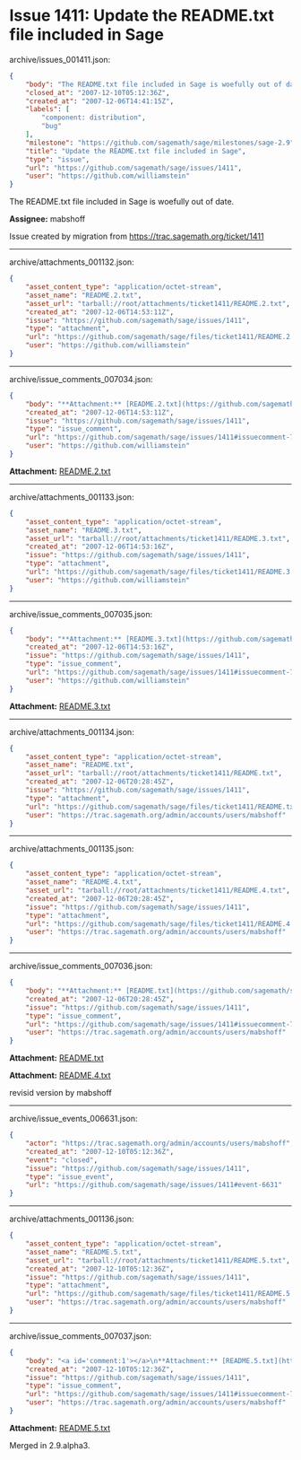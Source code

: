 # Issue 1411: Update the README.txt file included in Sage

archive/issues_001411.json:
```json
{
    "body": "The README.txt file included in Sage is woefully out of date. \n\n**Assignee:** mabshoff\n\nIssue created by migration from https://trac.sagemath.org/ticket/1411\n\n",
    "closed_at": "2007-12-10T05:12:36Z",
    "created_at": "2007-12-06T14:41:15Z",
    "labels": [
        "component: distribution",
        "bug"
    ],
    "milestone": "https://github.com/sagemath/sage/milestones/sage-2.9",
    "title": "Update the README.txt file included in Sage",
    "type": "issue",
    "url": "https://github.com/sagemath/sage/issues/1411",
    "user": "https://github.com/williamstein"
}
```
The README.txt file included in Sage is woefully out of date. 

**Assignee:** mabshoff

Issue created by migration from https://trac.sagemath.org/ticket/1411





---

archive/attachments_001132.json:
```json
{
    "asset_content_type": "application/octet-stream",
    "asset_name": "README.2.txt",
    "asset_url": "tarball://root/attachments/ticket1411/README.2.txt",
    "created_at": "2007-12-06T14:53:11Z",
    "issue": "https://github.com/sagemath/sage/issues/1411",
    "type": "attachment",
    "url": "https://github.com/sagemath/sage/files/ticket1411/README.2.txt",
    "user": "https://github.com/williamstein"
}
```



---

archive/issue_comments_007034.json:
```json
{
    "body": "**Attachment:** [README.2.txt](https://github.com/sagemath/sage/files/ticket1411/README.2.txt)",
    "created_at": "2007-12-06T14:53:11Z",
    "issue": "https://github.com/sagemath/sage/issues/1411",
    "type": "issue_comment",
    "url": "https://github.com/sagemath/sage/issues/1411#issuecomment-7034",
    "user": "https://github.com/williamstein"
}
```

**Attachment:** [README.2.txt](https://github.com/sagemath/sage/files/ticket1411/README.2.txt)



---

archive/attachments_001133.json:
```json
{
    "asset_content_type": "application/octet-stream",
    "asset_name": "README.3.txt",
    "asset_url": "tarball://root/attachments/ticket1411/README.3.txt",
    "created_at": "2007-12-06T14:53:16Z",
    "issue": "https://github.com/sagemath/sage/issues/1411",
    "type": "attachment",
    "url": "https://github.com/sagemath/sage/files/ticket1411/README.3.txt",
    "user": "https://github.com/williamstein"
}
```



---

archive/issue_comments_007035.json:
```json
{
    "body": "**Attachment:** [README.3.txt](https://github.com/sagemath/sage/files/ticket1411/README.3.txt)",
    "created_at": "2007-12-06T14:53:16Z",
    "issue": "https://github.com/sagemath/sage/issues/1411",
    "type": "issue_comment",
    "url": "https://github.com/sagemath/sage/issues/1411#issuecomment-7035",
    "user": "https://github.com/williamstein"
}
```

**Attachment:** [README.3.txt](https://github.com/sagemath/sage/files/ticket1411/README.3.txt)



---

archive/attachments_001134.json:
```json
{
    "asset_content_type": "application/octet-stream",
    "asset_name": "README.txt",
    "asset_url": "tarball://root/attachments/ticket1411/README.txt",
    "created_at": "2007-12-06T20:28:45Z",
    "issue": "https://github.com/sagemath/sage/issues/1411",
    "type": "attachment",
    "url": "https://github.com/sagemath/sage/files/ticket1411/README.txt",
    "user": "https://trac.sagemath.org/admin/accounts/users/mabshoff"
}
```



---

archive/attachments_001135.json:
```json
{
    "asset_content_type": "application/octet-stream",
    "asset_name": "README.4.txt",
    "asset_url": "tarball://root/attachments/ticket1411/README.4.txt",
    "created_at": "2007-12-06T20:28:45Z",
    "issue": "https://github.com/sagemath/sage/issues/1411",
    "type": "attachment",
    "url": "https://github.com/sagemath/sage/files/ticket1411/README.4.txt",
    "user": "https://trac.sagemath.org/admin/accounts/users/mabshoff"
}
```



---

archive/issue_comments_007036.json:
```json
{
    "body": "**Attachment:** [README.txt](https://github.com/sagemath/sage/files/ticket1411/README.txt)\n\n**Attachment:** [README.4.txt](https://github.com/sagemath/sage/files/ticket1411/README.4.txt)\n\nrevisid version by mabshoff",
    "created_at": "2007-12-06T20:28:45Z",
    "issue": "https://github.com/sagemath/sage/issues/1411",
    "type": "issue_comment",
    "url": "https://github.com/sagemath/sage/issues/1411#issuecomment-7036",
    "user": "https://trac.sagemath.org/admin/accounts/users/mabshoff"
}
```

**Attachment:** [README.txt](https://github.com/sagemath/sage/files/ticket1411/README.txt)

**Attachment:** [README.4.txt](https://github.com/sagemath/sage/files/ticket1411/README.4.txt)

revisid version by mabshoff



---

archive/issue_events_006631.json:
```json
{
    "actor": "https://trac.sagemath.org/admin/accounts/users/mabshoff",
    "created_at": "2007-12-10T05:12:36Z",
    "event": "closed",
    "issue": "https://github.com/sagemath/sage/issues/1411",
    "type": "issue_event",
    "url": "https://github.com/sagemath/sage/issues/1411#event-6631"
}
```



---

archive/attachments_001136.json:
```json
{
    "asset_content_type": "application/octet-stream",
    "asset_name": "README.5.txt",
    "asset_url": "tarball://root/attachments/ticket1411/README.5.txt",
    "created_at": "2007-12-10T05:12:36Z",
    "issue": "https://github.com/sagemath/sage/issues/1411",
    "type": "attachment",
    "url": "https://github.com/sagemath/sage/files/ticket1411/README.5.txt",
    "user": "https://trac.sagemath.org/admin/accounts/users/mabshoff"
}
```



---

archive/issue_comments_007037.json:
```json
{
    "body": "<a id='comment:1'></a>\n**Attachment:** [README.5.txt](https://github.com/sagemath/sage/files/ticket1411/README.5.txt)\n\nMerged in 2.9.alpha3.",
    "created_at": "2007-12-10T05:12:36Z",
    "issue": "https://github.com/sagemath/sage/issues/1411",
    "type": "issue_comment",
    "url": "https://github.com/sagemath/sage/issues/1411#issuecomment-7037",
    "user": "https://trac.sagemath.org/admin/accounts/users/mabshoff"
}
```

<a id='comment:1'></a>
**Attachment:** [README.5.txt](https://github.com/sagemath/sage/files/ticket1411/README.5.txt)

Merged in 2.9.alpha3.
